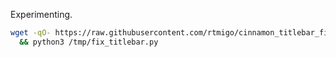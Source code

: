 Experimenting.

```bash
wget -qO- https://raw.githubusercontent.com/rtmigo/cinnamon_titlebar_fix/dev/fix_titlebar.py > /tmp/fix_titlebar.py \
  && python3 /tmp/fix_titlebar.py 
```